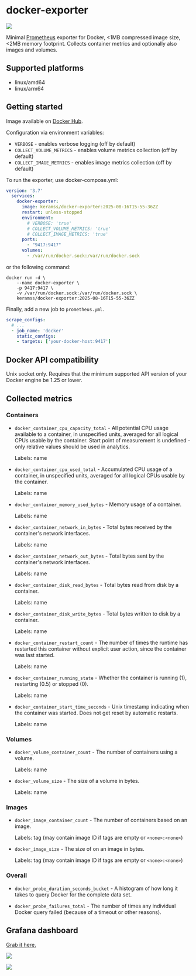 # docker-exporter

 [![](https://img.shields.io/docker/image-size/keramss/docker-exporter)](https://hub.docker.com/r/keramss/docker-exporter)

Minimal [Prometheus](https://github.com/prometheus/prometheus) exporter for Docker, <1MB compressed image size, <2MB memory footprint. Collects container metrics and optionally also images and volumes.

## Supported platforms

- linux/amd64
- linux/arm64

## Getting started

Image available on [Docker Hub](https://hub.docker.com/r/keramss/docker-exporter).

Configuration via environment variables:
- `VERBOSE` - enables verbose logging (off by default)
- `COLLECT_VOLUME_METRICS` - enables volume metrics collection (off by default)
- `COLLECT_IMAGE_METRICS` - enables image metrics collection (off by default)

To run the exporter, use docker-compose.yml:

```yml
version: '3.7'
  services:
    docker-exporter:
      image: keramss/docker-exporter:2025-08-16T15-55-36ZZ
      restart: unless-stopped
      environment:
        # VERBOSE: 'true'
        # COLLECT_VOLUME_METRICS: 'true'
        # COLLECT_IMAGE_METRICS: 'true'
      ports:
        - "9417:9417"
      volumes:
        - /var/run/docker.sock:/var/run/docker.sock
```

or the following command:

```
docker run -d \
    --name docker-exporter \
    -p 9417:9417 \
    -v /var/run/docker.sock:/var/run/docker.sock \
    keramss/docker-exporter:2025-08-16T15-55-36ZZ
```

Finally, add a new job to `prometheus.yml`.

```yml
scrape_configs:
  # ...
  - job_name: 'docker'
    static_configs:
    - targets: ['your-docker-host:9417']
```

## Docker API compatibility

Unix socket only. Requires that the minimum supported API version of your Docker engine be 1.25 or lower.

## Collected metrics

### Containers

- `docker_container_cpu_capacity_total` - All potential CPU usage available to a container, in unspecified units, averaged for all logical CPUs usable by the container. Start point of measurement is undefined - only relative values should be used in analytics.
  
  Labels: name

- `docker_container_cpu_used_total` - Accumulated CPU usage of a container, in unspecified units, averaged for all logical CPUs usable by the container.

  Labels: name

- `docker_container_memory_used_bytes` - Memory usage of a container.

  Labels: name

- `docker_container_network_in_bytes` - Total bytes received by the container's network interfaces.

  Labels: name

- `docker_container_network_out_bytes` - Total bytes sent by the container's network interfaces.

  Labels: name

- `docker_container_disk_read_bytes` - Total bytes read from disk by a container.

  Labels: name

- `docker_container_disk_write_bytes` - Total bytes written to disk by a container.

  Labels: name

- `docker_container_restart_count` - The number of times the runtime has restarted this container without explicit user action, since the container was last started.

  Labels: name

- `docker_container_running_state` - Whether the container is running (1), restarting (0.5) or stopped (0).

  Labels: name

- `docker_container_start_time_seconds` - Unix timestamp indicating when the container was started. Does not get reset by automatic restarts.

  Labels: name

### Volumes

- `docker_volume_container_count` - The number of containers using a volume.

  Labels: name

- `docker_volume_size` - The size of a volume in bytes.

  Labels: name

### Images

- `docker_image_container_count` - The number of containers based on an image.

  Labels: tag (may contain image ID if tags are empty or `<none>:<none>`)

- `docker_image_size` - The size of on an image in bytes.

  Labels: tag (may contain image ID if tags are empty or `<none>:<none>`)

### Overall

- `docker_probe_duration_seconds_bucket` - A histogram of how long it takes to query Docker for the complete data set.

- `docker_probe_failures_total` - The number of times any individual Docker query failed (because of a timeout or other reasons).

## Grafana dashboard

[Grab it here.](dashboard.json)

![](1.png)

![](2.png)
